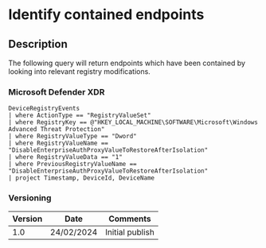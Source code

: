 # Identify contained endpoints

## Description

The following query will return endpoints which have been contained by looking into relevant registry modifications.

### Microsoft Defender XDR
```
DeviceRegistryEvents
| where ActionType == "RegistryValueSet"
| where RegistryKey == @"HKEY_LOCAL_MACHINE\SOFTWARE\Microsoft\Windows Advanced Threat Protection"
| where RegistryValueType == "Dword"
| where RegistryValueName == "DisableEnterpriseAuthProxyValueToRestoreAfterIsolation"
| where RegistryValueData == "1"
| where PreviousRegistryValueName == "DisableEnterpriseAuthProxyValueToRestoreAfterIsolation"
| project Timestamp, DeviceId, DeviceName
```

### Versioning
| Version       | Date          | Comments                               |
| ------------- |---------------| ---------------------------------------|
| 1.0           | 24/02/2024    | Initial publish                        |
